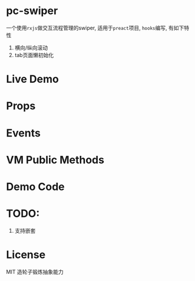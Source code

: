 # pc-swiper

一个使用`rxjs`做交互流程管理的swiper, 适用于`preact`项目, `hooks`编写, 有如下特性

1. 横向/纵向滚动
2. tab页面懒初始化

# Live Demo

# Props

# Events

# VM Public Methods

# Demo Code

# TODO:

1. 支持嵌套

# License

MIT 造轮子锻炼抽象能力
